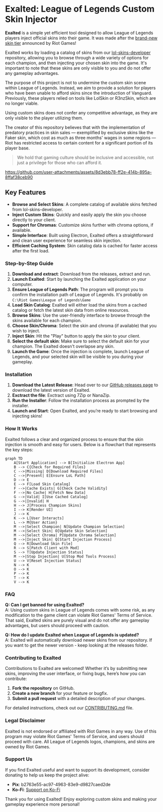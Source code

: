# Exalted: League of Legends Custom Skin Injector

**Exalted** is a simple yet efficient tool designed to allow League of Legends players inject official skins into their game. It was made after the [brand-new skin tier](https://www.leagueoflegends.com/en-us/news/game-updates/dev-exalted-skins-the-mythic-shop-and-nexus-finishers/) announced by Riot Games!

Exalted works by loading a catalog of skins from our [lol-skins-developer](https://github.com/koobzaar/lol-skins-developer) repository, allowing you to browse through a wide variety of options for each champion, and then injecting your chosen skin into the game. It's important to note that these skins are only visible to you and do not offer any gameplay advantages.

The purpose of this project is not to undermine the custom skin scene within League of Legends. Instead, we aim to provide a solution for players who have been unable to afford skins since the introduction of Vanguard. Previously, these players relied on tools like LolSkin or R3nzSkin, which are no longer viable.

Using custom skins does not confer any competitive advantage, as they are only visible to the player utilizing them. 

The creator of this repository believes that with the implementation of predatory practices in skin sales — exemplified by exclusive skins like the Faker skin, which cost as much as three months' wages in some regions — Riot has restricted access to certain content for a significant portion of its player base. 

> We hold that gaming culture should be inclusive and accessible, not just a privilege for those who can afford it.

https://github.com/user-attachments/assets/8d3ebb78-ff2e-414b-895a-8ffaf38ceb90

## Key Features

- **Browse and Select Skins**: A complete catalog of available skins fetched from lol-skins-developer.
- **Inject Custom Skins**: Quickly and easily apply the skin you choose directly to your client.
- **Support for Chromas**: Customize skins further with chroma options, if available.
- **Simple Interface**: Built using Electron, Exalted offers a straightforward and clean user experience for seamless skin injection.
- **Efficient Caching System**: Skin catalog data is cached for faster access after the first load.

### Step-by-Step Guide

1. **Download and extract**: Download from the releases, extract and run.
2. **Launch Exalted**: Start by launching the Exalted application on your computer.
3. **Ensure League of Legends Path**: The program will prompt you to confirm the installation path of League of Legends. It's probably on `C:\Riot Games\League of Legends\Game`
4. **Load Skin Catalog**: Exalted will either load the skins from a cached catalog or fetch the latest skin data from online resources.
5. **Browse Skins**: Use the user-friendly interface to browse through the skins available for each champion.
6. **Choose Skin/Chroma**: Select the skin and chroma (if available) that you wish to inject.
7. **Inject Skin**: Hit the "Play" button to apply the skin to your client.
8. **Select the default skin**: Make sure to select the default skin for your champion. The Exalted doesn't overlapse any skin.
9. **Launch the Game**: Once the injection is complete, launch League of Legends, and your selected skin will be visible to you during your gameplay.

### Installation

1. **Download the Latest Release**: Head over to our [GitHub releases page](https://github.com/koobzaar/Exalted/releases) to download the latest version of Exalted.
2. **Exctract the file**: Exctract using 7Zip or NanaZip.
3. **Run the Installer**: Follow the installation process as prompted by the installer.
4. **Launch and Start**: Open Exalted, and you’re ready to start browsing and injecting skins!
### How It Works

Exalted follows a clear and organized process to ensure that the skin injection is smooth and easy for users. Below is a flowchart that represents the key steps:

```mermaid
graph TD
    A[Start Application] --> B[Initialize Electron App]
    B --> C{Check for Required Files}
    C -->|Missing| D[Download Required Files]
    C -->|Present| E[Ensure LoL Path]
    D --> E
    E --> F[Load Skin Catalog]
    F -->|Cache Exists| G[Check Cache Validity]
    F -->|No Cache| H[Fetch New Data]
    G -->|Valid| I[Use Cached Catalog]
    G -->|Invalid| H
    H --> J[Process Champion Skins]
    I --> K[Render UI]
    J --> K
    K --> L[User Interacts]
    L --> M{User Action}
    M -->|Select Champion| N[Update Champion Selection]
    M -->|Select Skin| O[Update Skin Selection]
    M -->|Select Chroma| P[Update Chroma Selection]
    M -->|Inject Skin| Q[Start Injection Process]
    Q --> R[Download Skin File]
    R --> S[Patch Client with Mod]
    S --> T[Update Injection Status]
    M -->|Stop Injection| U[Stop Mod Tools Process]
    U --> V[Reset Injection Status]
    N --> K
    O --> K
    P --> K
    T --> K
    V --> K
```

### FAQ

**Q: Can I get banned for using Exalted?**  
A: Using custom skins in League of Legends comes with some risk, as any modification to the game client can violate Riot Games' Terms of Service. That said, Exalted skins are purely visual and do not offer any gameplay advantages, but users should proceed with caution.

**Q: How do I update Exalted when League of Legends is updated?**  
A: Exalted will automatically download newer skins from our repository. If you want to get the newer version - keep looking at the releases folder.

### Contributing to Exalted

Contributions to Exalted are welcomed! Whether it’s by submitting new skins, improving the user interface, or fixing bugs, here’s how you can contribute:

1. **Fork the repository** on GitHub.
2. **Create a new branch** for your feature or bugfix.
3. **Submit a pull request** with a detailed description of your changes.

For detailed instructions, check out our [CONTRIBUTING.md](CONTRIBUTING.md) file.

### Legal Disclaimer

Exalted is not endorsed or affiliated with Riot Games in any way. Use of this program may violate Riot Games' Terms of Service, and users should proceed with care. All League of Legends logos, champions, and skins are owned by Riot Games.

### Support Us

If you find Exalted useful and want to support its development, consider donating to help us keep the project alive:

- **Pix**: b2763e55-ac97-4963-83e9-d9827caed2de
- **Ko-Fi**: [Support on Ko-Fi](https://ko-fi.com/koobzaar)

Thank you for using Exalted! Enjoy exploring custom skins and making your gameplay experience more personal!
